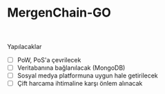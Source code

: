 # MergenChain-GO
<br/><br/>
Yapılacaklar<br/>
- [ ] PoW, PoS'a çevrilecek<br/>
- [ ] Veritabanına bağlanılacak (MongoDB)<br/>
- [ ] Sosyal medya platformuna uygun hale getirilecek<br/>
- [ ] Çift harcama ihtimaline karşı önlem alınacak